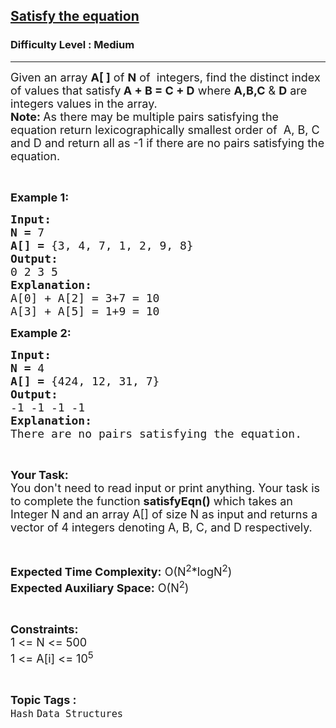 <h2><a href="https://practice.geeksforgeeks.org/problems/satisfy-the-equation5847/0">Satisfy the equation</a></h2><h3>Difficulty Level : Medium</h3><hr><div class="problems_problem_content__Xm_eO"><p><span style="font-size:18px">Given an array <strong>A[ ]</strong> of <strong>N</strong> of&nbsp; integers, find the distinct index of values that satisfy<strong> A + B = C + D</strong> where <strong>A,B,C</strong> &amp; <strong>D</strong> are integers values in the array.<br>
<strong>Note: </strong>As there may be multiple pairs satisfying the equation return lexicographically smallest order of&nbsp;&nbsp;A, B, C and D and return&nbsp;all as -1 if there are no pairs satisfying the equation.</span></p>

<p>&nbsp;</p>

<p><span style="font-size:18px"><strong>Example 1:</strong></span></p>

<pre><span style="font-size:18px"><strong>Input:</strong></span>
<span style="font-size:18px"><strong>N = </strong>7</span>
<span style="font-size:18px"><strong>A[] = </strong>{3, 4, 7, 1, 2, 9, 8}</span>
<span style="font-size:18px"><strong>Output:</strong></span>
<span style="font-size:18px">0 2 3 5</span>
<span style="font-size:18px"><strong>Explanation:</strong></span>
<span style="font-size:18px">A[0] + A[2] = 3+7 = 10
A[3] + A[5] = 1+9 = 10</span></pre>

<p><span style="font-size:18px"><strong>Example 2:</strong></span></p>

<pre><span style="font-size:18px"><strong>Input:</strong></span>
<span style="font-size:18px"><strong>N = </strong>4</span>
<span style="font-size:18px"><strong>A[] = </strong>{424, 12, 31, 7}</span>
<span style="font-size:18px"><strong>Output:</strong></span>
<span style="font-size:18px">-1 -1 -1 -1</span>
<span style="font-size:18px"><strong>Explanation:</strong></span>
<span style="font-size:18px">There are no pairs satisfying the equation.</span></pre>

<p>&nbsp;</p>

<p><span style="font-size:18px"><strong>Your Task:</strong><br>
You don't need to read input or print anything. Your task is to complete the function <strong>satisfyEqn()</strong> which takes an Integer N and an array A[] of size N as input and returns a vector of 4 integers denoting A, B, C, and D respectively.</span></p>

<p>&nbsp;</p>

<p><span style="font-size:18px"><strong>Expected Time Complexity:</strong> O(N<sup>2</sup>*logN<sup>2</sup>)<br>
<strong>Expected Auxiliary Space:</strong> O(N<sup>2</sup>)</span></p>

<p>&nbsp;</p>

<p><span style="font-size:18px"><strong>Constraints:</strong></span><br>
<span style="font-size:18px">1 &lt;= N &lt;= 500<br>
1 &lt;= A[i] &lt;= 10<sup>5</sup></span></p>
</div><br><p><span style=font-size:18px><strong>Topic Tags : </strong><br><code>Hash</code>&nbsp;<code>Data Structures</code>&nbsp;